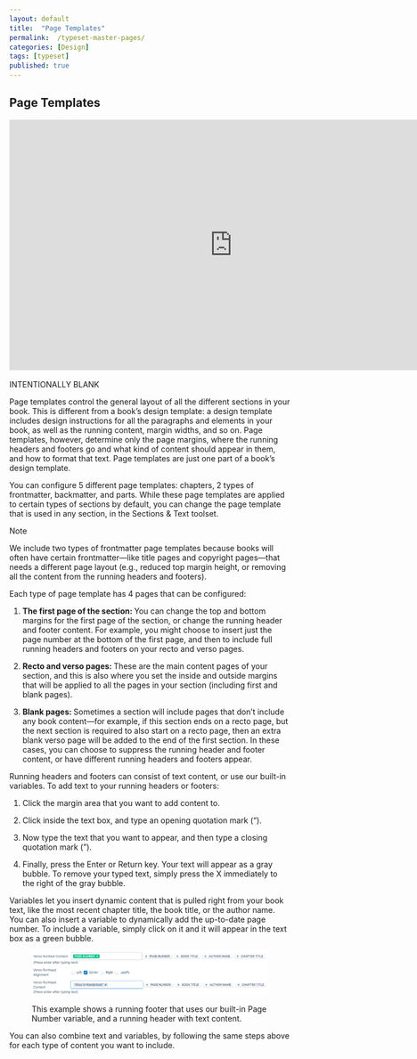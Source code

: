 ```yaml
---
layout: default
title:  "Page Templates"
permalink:  /typeset-master-pages/
categories: [Design]
tags: [typeset]
published: true
---
```


<section data-type="chapter" class="hsecchapter" data-hederis-type="hsecchapter" id="typeset-master-pages" data-pi-attrs="id: typeset-master-pages; data-tags: typeset;" role="doc-chapter" data-tags="typeset" data-author-name=" " data-book-title=" " title="Page Templates"><h1 data-hederis-type="hblkchaptitle" class="hblkchaptitle" id="plZiQ4pyZ">Page Templates</h1><iframe width="800" height="450" src="https://www.youtube.com/embed/OVFvTesq8-E" frameborder="0" allow="accelerometer;" autoplay="" encrypted-media="" gyroscope="" picture-in-picture="" allowfullscreen="" id="pb4AfWbbi"></iframe><p data-embedded-html="true" id="pgBqkql0U">INTENTIONALLY BLANK</p><p class="hblkp" data-hederis-type="hblkp" id="pjZEXVgWW">Page templates control the general layout of all the different sections in your book. This is different from a book&#8217;s design template: a design template includes design instructions for all the paragraphs and elements in your book, as well as the running content, margin widths, and so on. Page templates, however,  determine only the page margins, where the running headers and footers go and what kind of content should appear in them, and how to format that text. Page templates are just one part of a book&#8217;s design template.</p><p class="hblkp" data-hederis-type="hblkp" id="pmsWVH2uS">You can configure 5 different page templates: chapters, 2 types of frontmatter, backmatter, and parts. While these page templates are applied to certain types of sections by default, you can change the page template that is used in any section, in the Sections &amp; Text toolset.</p><aside class="hwprbox box" data-hederis-type="hwprbox" id="p7oOcSZRE" data-type="sidebar"><p class="hblktype" data-hederis-type="hblktype" id="p88JxqDgV">Note</p><p class="hblkp" data-hederis-type="hblkp" id="pZpPYRBbl">We include two types of frontmatter page templates because books will often have certain frontmatter&#8212;like title pages and copyright pages&#8212;that needs a different page layout (e.g., reduced top margin height, or removing all the content from the running headers and footers). </p></aside><p class="hblkp" data-hederis-type="hblkp" id="pHV44TKUK">Each type of page template has 4 pages that can be configured:</p><ol class="hwprnumlist" data-hederis-type="hwprnumlist" id="pTa5viMbS"><li class="hblkoli" data-hederis-type="hblkoli" id="liRUQHnd03"><p class="hblkoli" data-hederis-type="hblklip" id="pI5txVt1I"><strong class="hspanstrong" data-hederis-type="hspanstrong" id="pVLFoqixJ">The first page of the section: </strong>You can change the top and bottom margins for the first page of the section, or change the running header and footer content. For example, you might choose to insert just the page number at the bottom of the first page, and then to include full running headers and footers on your recto and verso pages.</p></li><li class="hblkoli" data-hederis-type="hblkoli" id="liMWgP4vWZ"><p class="hblkoli" data-hederis-type="hblklip" id="peUwYgges"><strong class="hspanstrong" data-hederis-type="hspanstrong" id="ppuyvBJeQ">Recto and verso pages: </strong>These are the main content pages of your section, and this is also where you set the inside and outside margins that will be applied to all the pages in your section (including first and blank pages).</p></li><li class="hblkoli" data-hederis-type="hblkoli" id="liumFMFlfK"><p class="hblkoli" data-hederis-type="hblklip" id="pPRFQ9u64"><strong class="hspanstrong" data-hederis-type="hspanstrong" id="pbOjR6UQx">Blank pages: </strong>Sometimes a section will include pages that don&#8217;t include any book content&#8212;for example, if this section ends on a recto page, but the next section is required to also start on a recto page, then an extra blank verso page will be added to the end of the first section. In these cases, you can choose to suppress the running header and footer content, or have different running headers and footers appear.</p></li></ol><p class="hblkp" data-hederis-type="hblkp" id="p0zFHdhIz">Running headers and footers can consist of text content, or use our built-in variables. To add text to your running headers or footers:</p><ol class="hwprnumlist" data-hederis-type="hwprnumlist" id="p8MhBKfyY"><li class="hblkoli" data-hederis-type="hblkoli" id="liFJXJpo2C"><p class="hblkoli" data-hederis-type="hblklip" id="pFJvUFyjL">Click the margin area that you want to add content to.</p></li><li class="hblkoli" data-hederis-type="hblkoli" id="liV4BBkjkh"><p class="hblkoli" data-hederis-type="hblklip" id="pTleyEnih">Click inside the text box, and type an opening quotation mark (&#8220;).</p></li><li class="hblkoli" data-hederis-type="hblkoli" id="liTsei8kEY"><p class="hblkoli" data-hederis-type="hblklip" id="pMu3V3ZWl">Now type the text that you want to appear, and then type a closing quotation mark (&#8221;).</p></li><li class="hblkoli" data-hederis-type="hblkoli" id="litmo2vjBq"><p class="hblkoli" data-hederis-type="hblklip" id="pdZTQObU0">Finally, press the Enter or Return key. Your text will appear as a gray bubble. To remove your typed text, simply press the X immediately to the right of the gray bubble.</p></li></ol><p class="hblkp" data-hederis-type="hblkp" id="plaVcO6P7">Variables let you insert dynamic content that is pulled right from your book text, like the most recent chapter title, the book title, or the author name. You can also insert a variable to dynamically add the up-to-date page number. To include a variable, simply click on it and it will appear in the text box as a green bubble.</p><figure class="hwprfig" data-hederis-type="hwprfig" id="pa2AkRU9v"><img data-hederis-type="hblkimg" class="hblkimg" id="p2REcjDKS" src="/images/runheadfoot.png" data-img-src="runheadfoot.png"/><p class="hblkcaption" data-hederis-type="hblkcaption" id="pK1fiUNQp">This example shows a running footer that uses our built-in Page Number variable, and a running header with text content.</p></figure><p class="hblkp" data-hederis-type="hblkp" id="pdoTUYKBC">You can also combine text and variables, by following the same steps above for each type of content you want to include.</p></section>